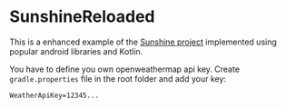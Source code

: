 # SunshineReloaded
This is a enhanced example of the [Sunshine project](https://www.udacity.com/course/viewer#!/c-ud853/l-1395568821/m-1582488682) 
implemented using popular android libraries and Kotlin.

You have to define you own openweathermap api key. Create `gradle.properties` file in the root folder and add your key:
```
WeatherApiKey=12345...
```
